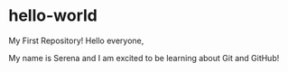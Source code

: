 # hello-world
My First Repository!
Hello everyone,

My name is Serena and I am excited to be learning about Git and GitHub!
